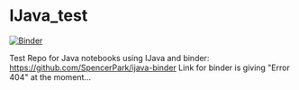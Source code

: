 # IJava_test

[![Binder](https://mybinder.org/badge_logo.svg)](https://mybinder.org/v2/gh/deKlerk/IJava_test/master)

Test Repo for Java notebooks using IJava and binder: https://github.com/SpencerPark/ijava-binder
Link for binder is giving "Error 404" at the moment...
